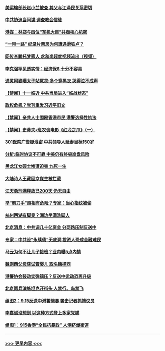 #### [美运输部长赵小兰被查 其父与江泽民关系密切](../pages/prog204/a102666340.md?t=09170533) 
#### [中共协迫当间谍 调查教会信徒](../pages/prog204/a102665677.md?t=09170533) 
#### [港媒：林郑与四位“军机大臣”共商核心机密](../pages/prog204/a102666338.md?t=09170533) 
#### [“一带一路” 纪录片票房为何遭遇滑铁卢？](../pages/prog204/a102666333.md?t=09170533) 
#### [网传李鹏托梦家人 求和尚超度视频流出（视频）](../pages/prog204/a102666314.md?t=09170533) 
#### [李克强罕见透实情：经济保6 十分不容易](../pages/prog204/a102666294.md?t=09170533) 
#### [通灵阿婆曝太子站冤灵:多个穿黑衣 哭得泣不成声](../pages/prog204/a102666248.md?t=09170533) 
#### [【禁闻】十一临近 中共当局进入“临战状态”](../pages/prog204/a102666126.md?t=09170533) 
#### [政权危机？党刊重发习近平旧文](../pages/prog204/a102666139.md?t=09170533) 
#### [【禁闻】亲共人士围殴香港市民 港警选择性执法](../pages/prog204/a102666102.md?t=09170533) 
#### [【禁闻】史蒂夫•班农谈电影《红龙之爪》（一）](../pages/prog204/a102666096.md?t=09170533) 
#### [301医院广告疑泄密 中共领导人延寿目标150岁](../pages/prog204/a102666004.md?t=09170533) 
#### [分析:临时协议不可靠 中美仍有终极崩盘风险](../pages/prog204/a102665972.md?t=09170533) 
#### [黑龙江女硕士惨遭迫害 九死一生](../pages/prog204/a102665913.md?t=09170533) 
#### [大陆诗人王藏回京谋生被拦截](../pages/prog204/a102665755.md?t=09170533) 
#### [江天勇刑满释放已200天 仍无自由](../pages/prog204/a102665765.md?t=09170533) 
#### [举“剪刀手”照相有危险？专家：当心指纹被偷](../pages/prog204/a102665736.md?t=09170533) 
#### [杭州西湖有脚臭？湖边坐满洗脚人](../pages/prog204/a102665738.md?t=09170533) 
#### [北京消息：中共调几十亿资金 分两路压制反送中](../pages/prog204/a102665695.md?t=09170533) 
#### [专家：中共设“永续债”无底洞 投资人恐成金融难民](../pages/prog204/a102665676.md?t=09170533) 
#### [马云为何不让儿子接班？业内曝5点内情](../pages/prog204/a102665613.md?t=09170533) 
#### [魏则西父母获试管婴儿 取名魏择西](../pages/prog204/a102665589.md?t=09170533) 
#### [港警协会鼓动实弹镇压？反送中运动恐再升级](../pages/prog204/a102665581.md?t=09170533) 
#### [北京阅兵演练坦克开街头 人禁行、鸟禁飞](../pages/prog204/a102665496.md?t=09170533) 
#### [组图2：9.15反送中港警施暴 袭击记者抓捕议员](../pages/prog204/a102665501.md?t=09170533) 
#### [李嘉诚没想到 以这种方式登上多家党媒](../pages/prog204/a102665463.md?t=09170533) 
#### [组图1：915香港“全民抗暴政” 人潮挤爆街道](../pages/prog204/a102665414.md?t=09170533) 

----
#### [ >>> 更早内容 <<< ](../indexes/prog204-earlier.md)
